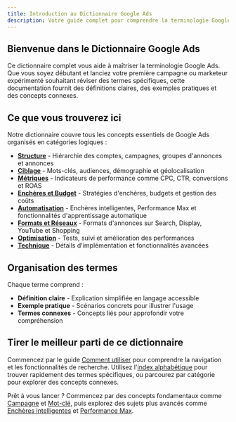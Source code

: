 ```yaml
---
title: Introduction au Dictionnaire Google Ads
description: Votre guide complet pour comprendre la terminologie Google Ads
---
```


## Bienvenue dans le Dictionnaire Google Ads

Ce dictionnaire complet vous aide à maîtriser la terminologie Google Ads. Que vous soyez débutant et lanciez votre première campagne ou marketeur expérimenté souhaitant réviser des termes spécifiques, cette documentation fournit des définitions claires, des exemples pratiques et des concepts connexes.

## Ce que vous trouverez ici

Notre dictionnaire couvre tous les concepts essentiels de Google Ads organisés en catégories logiques :

- **[Structure](/fr/structure/account)** - Hiérarchie des comptes, campagnes, groupes d'annonces et annonces
- **[Ciblage](/fr/targeting/keyword)** - Mots-clés, audiences, démographie et géolocalisation
- **[Métriques](/fr/metrics/cpc)** - Indicateurs de performance comme CPC, CTR, conversions et ROAS
- **[Enchères et Budget](/fr/bidding-budget/bidding-strategy)** - Stratégies d'enchères, budgets et gestion des coûts
- **[Automatisation](/fr/automation/smart-bidding)** - Enchères intelligentes, Performance Max et fonctionnalités d'apprentissage automatique
- **[Formats et Réseaux](/fr/formats-networks/search-network)** - Formats d'annonces sur Search, Display, YouTube et Shopping
- **[Optimisation](/fr/optimization/conversion-tracking)** - Tests, suivi et amélioration des performances
- **[Technique](/fr/technical/utm-parameters)** - Détails d'implémentation et fonctionnalités avancées

## Organisation des termes

Chaque terme comprend :
- **Définition claire** - Explication simplifiée en langage accessible
- **Exemple pratique** - Scénarios concrets pour illustrer l'usage
- **Termes connexes** - Concepts liés pour approfondir votre compréhension

## Tirer le meilleur parti de ce dictionnaire

Commencez par le guide [Comment utiliser](/fr/getting-started/how-to-use) pour comprendre la navigation et les fonctionnalités de recherche. Utilisez l'[index alphabétique](/fr/alphabetical-index) pour trouver rapidement des termes spécifiques, ou parcourez par catégorie pour explorer des concepts connexes.

Prêt à vous lancer ? Commencez par des concepts fondamentaux comme [Campagne](/fr/structure/campaign) et [Mot-clé](/fr/targeting/keyword), puis explorez des sujets plus avancés comme [Enchères intelligentes](/fr/automation/smart-bidding) et [Performance Max](/fr/automation/performance-max).